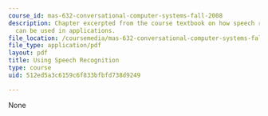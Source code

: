 ```yaml
---
course_id: mas-632-conversational-computer-systems-fall-2008
description: Chapter excerpted from the course textbook on how speech recognition
  can be used in applications.
file_location: /coursemedia/mas-632-conversational-computer-systems-fall-2008/512ed5a3c6159c6f833bfbfd738d9249_schmandt_ch8.pdf
file_type: application/pdf
layout: pdf
title: Using Speech Recognition
type: course
uid: 512ed5a3c6159c6f833bfbfd738d9249

---
```

None
